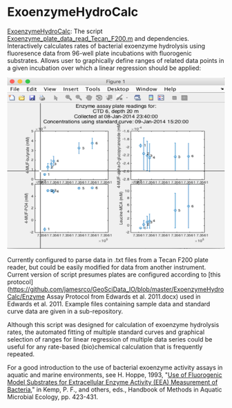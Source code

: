 # ExoenzymeHydroCalc
[ExoenzymeHydroCalc](https://github.com/jamesrco/GeoSciData_IO/blob/master/ExoenzymeHydroCalc/): The script [Exoenzyme_plate_data_read_Tecan_F200.m](https://github.com/jamesrco/GeoSciData_IO/blob/master/ExoenzymeHydroCalc/Exoenzyme_plate_data_read_Tecan_F200.m) and dependencies. Interactively calculates rates of bacterial exoenzyme hydrolysis using fluoresence data from 96-well plate incubations with fluorogenic substrates. Allows user to graphically define ranges of related data points in a given incubation over which a linear regression should be applied:

<img src="img/graphical_range_selection_1.png" alt="Graphical selection of data range" width="898" height="396">

Currently configured to parse data in .txt files from a Tecan F200 plate reader, but could be easily modified for data from another instrument. Current version of script presumes plates are configured according to [this protocol](https://github.com/jamesrco/GeoSciData_IO/blob/master/ExoenzymeHydroCalc/Enzyme Assay Protocol from Edwards et al. 2011.docx) used in Edwards et al. 2011. Example files containing sample data and standard curve data are given in a sub-repository.

Although this script was designed for calculation of exoenzyme hydrolysis rates, the automated fitting of multiple standard curves and graphical selection of ranges for linear regression of multiple data series could be useful for any rate-based (bio)chemical calculation that is frequently repeated.


For a good introduction to the use of bacterial exoenzyme activity assays in aquatic and marine environments, see H. Hoppe, 1993, "[Use of Fluorogenic Model Substrates for Extracellular Enzyme Activity (EEA) Measurement of Bacteria](http://ecosystems.mbl.edu/SES/MicrobialMethods/AssignedReadings/HoppeCh48_1983.pdf)," in Kemp, P. F., and others, eds., Handbook of Methods in Aquatic Microbial Ecology, pp. 423-431.
